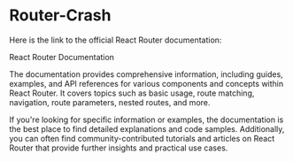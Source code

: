 # Router-Crash

Here is the link to the official React Router documentation:

React Router Documentation

The documentation provides comprehensive information, including guides, examples, and API references for various components and concepts within React Router. It covers topics such as basic usage, route matching, navigation, route parameters, nested routes, and more.

If you're looking for specific information or examples, the documentation is the best place to find detailed explanations and code samples. Additionally, you can often find community-contributed tutorials and articles on React Router that provide further insights and practical use cases.